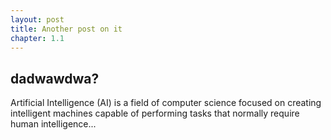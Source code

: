 ```yaml
---
layout: post
title: Another post on it
chapter: 1.1
---
```


## dadwawdwa?

Artificial Intelligence (AI) is a field of computer science focused on creating intelligent machines capable of performing tasks that normally require human intelligence...
